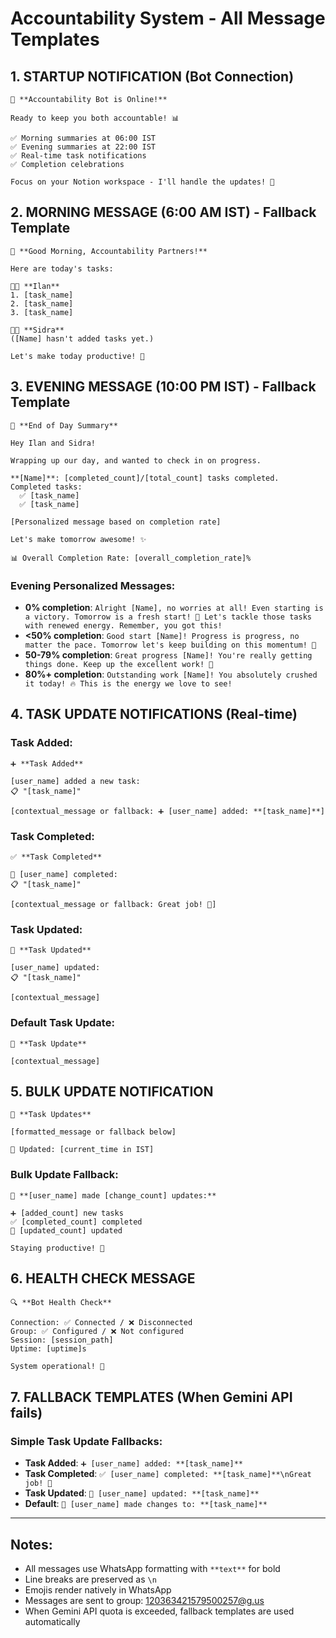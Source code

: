 # Accountability System - All Message Templates

## 1. STARTUP NOTIFICATION (Bot Connection)

```
🤖 **Accountability Bot is Online!**

Ready to keep you both accountable! 📊

✅ Morning summaries at 06:00 IST
✅ Evening summaries at 22:00 IST  
✅ Real-time task notifications
✅ Completion celebrations

Focus on your Notion workspace - I'll handle the updates! 💪
```

## 2. MORNING MESSAGE (6:00 AM IST) - Fallback Template

```
🌅 **Good Morning, Accountability Partners!**

Here are today's tasks:

🧑‍💻 **Ilan**
1. [task_name]
2. [task_name]
3. [task_name]

👩‍🎓 **Sidra**
([Name] hasn't added tasks yet.)

Let's make today productive! 💪
```

## 3. EVENING MESSAGE (10:00 PM IST) - Fallback Template

```
🌙 **End of Day Summary**

Hey Ilan and Sidra!

Wrapping up our day, and wanted to check in on progress.

**[Name]**: [completed_count]/[total_count] tasks completed.
Completed tasks:
  ✅ [task_name]
  ✅ [task_name]

[Personalized message based on completion rate]

Let's make tomorrow awesome! ✨

📊 Overall Completion Rate: [overall_completion_rate]%
```

### Evening Personalized Messages:
- **0% completion**: `Alright [Name], no worries at all! Even starting is a victory. Tomorrow is a fresh start! 🌱 Let's tackle those tasks with renewed energy. Remember, you got this!`
- **<50% completion**: `Good start [Name]! Progress is progress, no matter the pace. Tomorrow let's keep building on this momentum! 💪`
- **50-79% completion**: `Great progress [Name]! You're really getting things done. Keep up the excellent work! 🎯`
- **80%+ completion**: `Outstanding work [Name]! You absolutely crushed it today! 🔥 This is the energy we love to see!`

## 4. TASK UPDATE NOTIFICATIONS (Real-time)

### Task Added:
```
➕ **Task Added**

[user_name] added a new task:
📋 "[task_name]"

[contextual_message or fallback: ➕ [user_name] added: **[task_name]**]
```

### Task Completed:
```
✅ **Task Completed**

🎉 [user_name] completed:
📋 "[task_name]"

[contextual_message or fallback: Great job! 🎯]
```

### Task Updated:
```
📝 **Task Updated**

[user_name] updated:
📋 "[task_name]"

[contextual_message]
```

### Default Task Update:
```
🔄 **Task Update**

[contextual_message]
```

## 5. BULK UPDATE NOTIFICATION

```
🔄 **Task Updates**

[formatted_message or fallback below]

📅 Updated: [current_time in IST]
```

### Bulk Update Fallback:
```
🔄 **[user_name] made [change_count] updates:**

➕ [added_count] new tasks
✅ [completed_count] completed
📝 [updated_count] updated

Staying productive! 💪
```

## 6. HEALTH CHECK MESSAGE

```
🔍 **Bot Health Check**

Connection: ✅ Connected / ❌ Disconnected
Group: ✅ Configured / ❌ Not configured
Session: [session_path]
Uptime: [uptime]s

System operational! 🚀
```

## 7. FALLBACK TEMPLATES (When Gemini API fails)

### Simple Task Update Fallbacks:
- **Task Added**: `➕ [user_name] added: **[task_name]**`
- **Task Completed**: `✅ [user_name] completed: **[task_name]**\nGreat job! 🎉`
- **Task Updated**: `📝 [user_name] updated: **[task_name]**`
- **Default**: `🔄 [user_name] made changes to: **[task_name]**`

---

## Notes:
- All messages use WhatsApp formatting with `**text**` for bold
- Line breaks are preserved as `\n`
- Emojis render natively in WhatsApp
- Messages are sent to group: 120363421579500257@g.us
- When Gemini API quota is exceeded, fallback templates are used automatically
